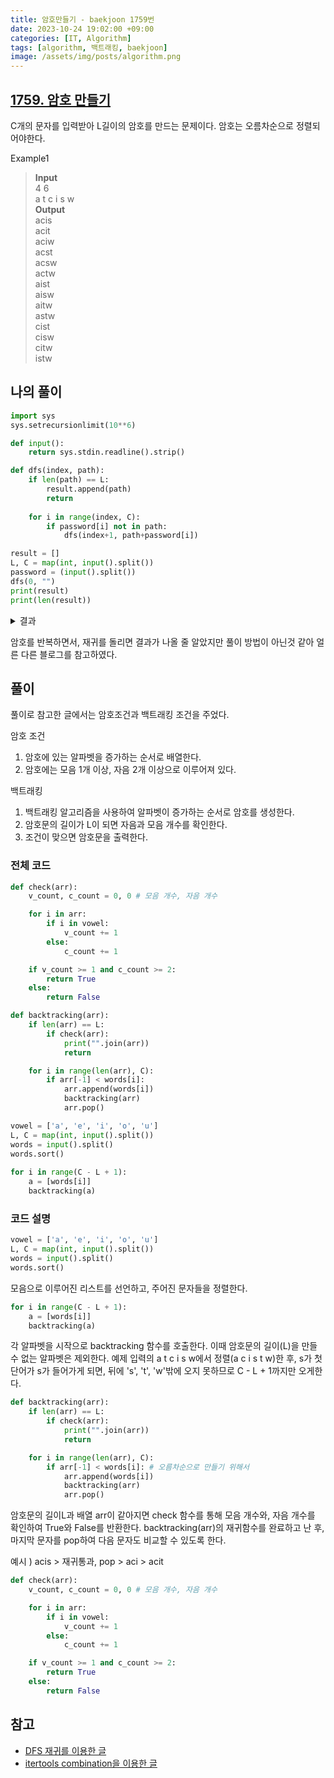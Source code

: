```yaml
---
title: 암호만들기 - baekjoon 1759번
date: 2023-10-24 19:02:00 +09:00
categories: [IT, Algorithm]
tags: [algorithm, 백트래킹, baekjoon]
image: /assets/img/posts/algorithm.png
---
```


## [1759. 암호 만들기](https://www.acmicpc.net/problem/1759)

C개의 문자를 입력받아 L길이의 암호를 만드는 문제이다. 암호는 오름차순으로 정렬되어야한다.

Example1
> **Input**    
4 6    
a t c i s w    
**Output**    
acis    
acit    
aciw    
acst    
acsw    
actw    
aist    
aisw    
aitw    
astw      
cist    
cisw    
citw    
istw    
    
    
## 나의 풀이

```python
import sys 
sys.setrecursionlimit(10**6) 

def input(): 
	return sys.stdin.readline().strip()

def dfs(index, path):
	if len(path) == L:
		result.append(path)
		return
	
	for i in range(index, C):
		if password[i] not in path:
		    dfs(index+1, path+password[i])

result = []
L, C = map(int, input().split())
password = (input().split())
dfs(0, "")
print(result)
print(len(result))
```

<details>
	<summary>결과 </summary>

<div>
	
> ['acis', 'aciw', 'acsi', 'acsw', 'acwi', 'acws', 'aics', 'aicw', 'aisw', 'aiws', 'asci', 'ascw', 'asiw', 'aswi', 'atci', 'atcs', 'atcw', 'atis', 'atiw', 'atsi', 'atsw', 'atwi', 'atws', 'awci', 'awcs', 'awis', 'awsi', 'cisw', 'ciws', 'csiw', 'cswi', 'ctis', 'ctiw', 'ctsi', 'ctsw', 'ctwi', 'ctws', 'cwis', 'cwsi', 'icsw', 'icws', 'iscw', 'itcs', 'itcw', 'itsw', 'itws', 'iwcs', 'sciw', 'scwi', 'sicw', 'stci', 'stcw', 'stiw', 'stwi', 'swci', 'tcis', 'tciw', 'tcsi', 'tcsw', 'tcwi', 'tcws', 'tics', 'ticw', 'tisw', 'tiws', 'tsci', 'tscw', 'tsiw', 'tswi', 'twci', 'twcs', 'twis', 'twsi', 'wcis', 'wcsi', 'wics', 'wsci', 'wtci', 'wtcs', 'wtis', 'wtsi']


</div>
</details>


암호를 반복하면서, 재귀를 돌리면 결과가 나올 줄 알았지만 풀이 방법이 아닌것 같아 얼른 다른 블로그를 참고하였다.

## 풀이

풀이로 참고한 글에서는 암호조건과 백트래킹 조건을 주었다.

암호 조건
1. 암호에 있는 알파벳을 증가하는 순서로 배열한다.
2. 암호에는 모음 1개 이상, 자음 2개 이상으로 이루어져 있다.

백트래킹
1. 백트래킹 알고리즘을 사용하여 알파벳이 증가하는 순서로 암호를 생성한다.
2. 암호문의 길이가 L이 되면 자음과 모음 개수를 확인한다.
3. 조건이 맞으면 암호문을 출력한다.

### 전체 코드

```python
def check(arr):
    v_count, c_count = 0, 0 # 모음 개수, 자음 개수

    for i in arr:
        if i in vowel:
            v_count += 1
        else:
            c_count += 1

    if v_count >= 1 and c_count >= 2:
        return True
    else:
        return False

def backtracking(arr):
    if len(arr) == L:
        if check(arr):
            print("".join(arr))
            return

    for i in range(len(arr), C):
        if arr[-1] < words[i]:
            arr.append(words[i])
            backtracking(arr)
            arr.pop()

vowel = ['a', 'e', 'i', 'o', 'u']
L, C = map(int, input().split())
words = input().split()
words.sort() 		
			
for i in range(C - L + 1):
    a = [words[i]]
    backtracking(a)
```

### 코드 설명

```python
vowel = ['a', 'e', 'i', 'o', 'u']
L, C = map(int, input().split())
words = input().split()
words.sort() 	
```
모음으로 이루어진 리스트를 선언하고, 주어진 문자들을 정렬한다.

```python
for i in range(C - L + 1):
    a = [words[i]]
    backtracking(a)
```
각 알파벳을 시작으로 backtracking 함수를 호출한다.
이때 암호문의 길이(L)을 만들 수 없는 알파벳은 제외한다.
예제 입력의 a t c i s w에서 정렬(a c i s t w)한 후, s가 첫 단어가 s가 들어가게 되면, 뒤에 's', 't', 'w'밖에 오지 못하므로 C - L + 1까지만 오게한다.

```python
def backtracking(arr):
    if len(arr) == L:
        if check(arr):
            print("".join(arr))
            return

    for i in range(len(arr), C):
        if arr[-1] < words[i]: # 오름차순으로 만들기 위해서
            arr.append(words[i])
            backtracking(arr)
            arr.pop()
```
암호문의 길이L과 배열 arr이 같아지면 check 함수를 통해 모음 개수와, 자음 개수를 확인하여 True와 False를 반환한다.
backtracking(arr)의 재귀함수를 완료하고 난 후, 마지막 문자를 pop하여 다음 문자도 비교할 수 있도록 한다.

예시 )  acis > 재귀통과, pop > aci > acit

```python
def check(arr):
    v_count, c_count = 0, 0 # 모음 개수, 자음 개수

    for i in arr:
        if i in vowel:
            v_count += 1
        else:
            c_count += 1

    if v_count >= 1 and c_count >= 2:
        return True
    else:
        return False
```


## 참고
+ [DFS 재귀를 이용한 글](https://aia1235.tistory.com/71)
+ [itertools combination을 이용한 글](https://jshong1125.tistory.com/16)

